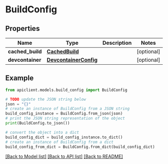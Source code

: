# BuildConfig


## Properties

Name | Type | Description | Notes
------------ | ------------- | ------------- | -------------
**cached_build** | [**CachedBuild**](CachedBuild.md) |  | [optional] 
**devcontainer** | [**DevcontainerConfig**](DevcontainerConfig.md) |  | [optional] 

## Example

```python
from apiclient.models.build_config import BuildConfig

# TODO update the JSON string below
json = "{}"
# create an instance of BuildConfig from a JSON string
build_config_instance = BuildConfig.from_json(json)
# print the JSON string representation of the object
print(BuildConfig.to_json())

# convert the object into a dict
build_config_dict = build_config_instance.to_dict()
# create an instance of BuildConfig from a dict
build_config_from_dict = BuildConfig.from_dict(build_config_dict)
```
[[Back to Model list]](../README.md#documentation-for-models) [[Back to API list]](../README.md#documentation-for-api-endpoints) [[Back to README]](../README.md)


